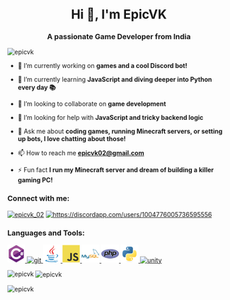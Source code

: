 <h1 align="center">Hi 👋, I'm EpicVK</h1>
<h3 align="center">A passionate Game Developer from India</h3>

<p align="left"> <img src="https://komarev.com/ghpvc/?username=epicvk&label=Profile%20views&color=0e75b6&style=flat" alt="epicvk" /> </p>

- 🔭 I’m currently working on **games and a cool Discord bot!**

- 🌱 I’m currently learning **JavaScript and diving deeper into Python every day 📚**

- 👯 I’m looking to collaborate on **game development**

- 🤝 I’m looking for help with **JavaScript and tricky backend logic**

- 💬 Ask me about **coding games, running Minecraft servers, or setting up bots, I love chatting about those!**

- 📫 How to reach me **epicvk02@gmail.com**

- ⚡ Fun fact **I run my Minecraft server and dream of building a killer gaming PC!**

<h3 align="left">Connect with me:</h3>
<p align="left">
<a href="https://twitter.com/epicvk_02" target="blank"><img align="center" src="https://raw.githubusercontent.com/rahuldkjain/github-profile-readme-generator/master/src/images/icons/Social/twitter.svg" alt="epicvk_02" height="30" width="40" /></a>
<a href="https://discord.gg/https://discord.com/channels/1004776005736595556" target="blank"><img align="center" src="https://raw.githubusercontent.com/rahuldkjain/github-profile-readme-generator/master/src/images/icons/Social/discord.svg" alt="https://discordapp.com/users/1004776005736595556" height="30" width="40" /></a>
</p>

<h3 align="left">Languages and Tools:</h3>
<p align="left"> <a href="https://www.w3schools.com/cs/" target="_blank" rel="noreferrer"> <img src="https://raw.githubusercontent.com/devicons/devicon/master/icons/csharp/csharp-original.svg" alt="csharp" width="40" height="40"/> </a> <a href="https://git-scm.com/" target="_blank" rel="noreferrer"> <img src="https://www.vectorlogo.zone/logos/git-scm/git-scm-icon.svg" alt="git" width="40" height="40"/> </a> <a href="https://www.java.com" target="_blank" rel="noreferrer"> <img src="https://raw.githubusercontent.com/devicons/devicon/master/icons/java/java-original.svg" alt="java" width="40" height="40"/> </a> <a href="https://developer.mozilla.org/en-US/docs/Web/JavaScript" target="_blank" rel="noreferrer"> <img src="https://raw.githubusercontent.com/devicons/devicon/master/icons/javascript/javascript-original.svg" alt="javascript" width="40" height="40"/> </a> <a href="https://www.mysql.com/" target="_blank" rel="noreferrer"> <img src="https://raw.githubusercontent.com/devicons/devicon/master/icons/mysql/mysql-original-wordmark.svg" alt="mysql" width="40" height="40"/> </a> <a href="https://www.php.net" target="_blank" rel="noreferrer"> <img src="https://raw.githubusercontent.com/devicons/devicon/master/icons/php/php-original.svg" alt="php" width="40" height="40"/> </a> <a href="https://www.python.org" target="_blank" rel="noreferrer"> <img src="https://raw.githubusercontent.com/devicons/devicon/master/icons/python/python-original.svg" alt="python" width="40" height="40"/> </a> <a href="https://unity.com/" target="_blank" rel="noreferrer"> <img src="https://www.vectorlogo.zone/logos/unity3d/unity3d-icon.svg" alt="unity" width="40" height="40"/> </a> </p>

<p><img align="left" src="https://github-readme-stats.vercel.app/api/top-langs?username=epicvk&show_icons=true&locale=en&layout=compact" alt="epicvk" /></p>

<p>&nbsp;<img align="center" src="https://github-readme-stats.vercel.app/api?username=epicvk&show_icons=true&locale=en" alt="epicvk" /></p>

<p><img align="center" src="https://github-readme-streak-stats.herokuapp.com/?user=epicvk&" alt="epicvk" /></p>
